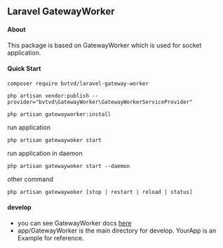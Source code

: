 ## Laravel GatewayWorker

#### About
This package is based on GatewayWorker which is used for socket application.

#### Quick Start 

```
composer require bvtvd/laravel-gateway-worker
```

```
php artisan vendor:publish --provider="bvtvd\GatewayWorker\GatewayWorkerServiceProvider"
```

```
php artisan gatewayworker:install
```

run application
```
php artisan gatewaywoker start
```

run application in daemon
```
php artisan gatewaywoker start --daemon
```

other command
```
php artisan gatewaywoker [stop | restart | reload | status]
```

#### develop

- you can see GatewayWorker docs [here](http://doc2.workerman.net/)
- app/GatewayWorker is the main directory for develop. YourApp is an Example for reference.

